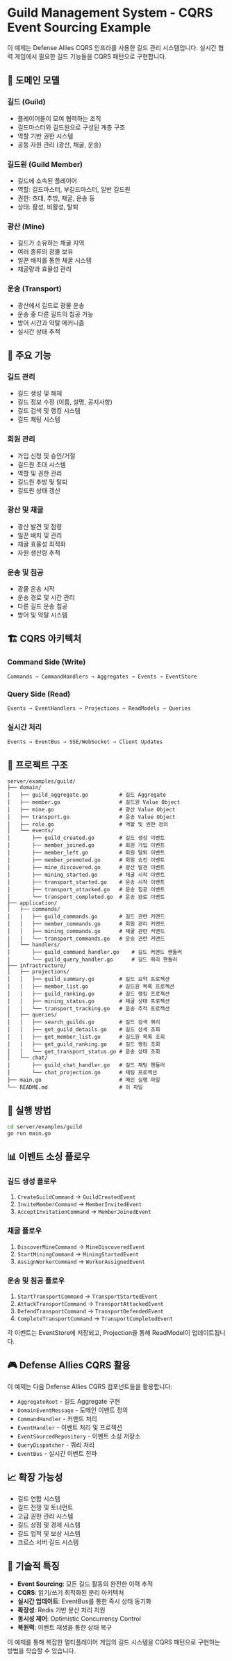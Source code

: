 # Guild Management System - CQRS Event Sourcing Example

이 예제는 Defense Allies CQRS 인프라를 사용한 길드 관리 시스템입니다. 실시간 협력 게임에서 필요한 길드 기능들을 CQRS 패턴으로 구현합니다.

## 🏰 도메인 모델

### **길드 (Guild)**
- 플레이어들이 모여 협력하는 조직
- 길드마스터와 길드원으로 구성된 계층 구조
- 역할 기반 권한 시스템
- 공동 자원 관리 (광산, 채굴, 운송)

### **길드원 (Guild Member)**
- 길드에 소속된 플레이어
- 역할: 길드마스터, 부길드마스터, 일반 길드원
- 권한: 초대, 추방, 채굴, 운송 등
- 상태: 활성, 비활성, 탈퇴

### **광산 (Mine)**
- 길드가 소유하는 채굴 지역
- 여러 종류의 광물 보유
- 일꾼 배치를 통한 채굴 시스템
- 채굴량과 효율성 관리

### **운송 (Transport)**
- 광산에서 길드로 광물 운송
- 운송 중 다른 길드의 침공 가능
- 방어 시간과 약탈 메커니즘
- 실시간 상태 추적

## 🎯 주요 기능

### **길드 관리**
- 길드 생성 및 해체
- 길드 정보 수정 (이름, 설명, 공지사항)
- 길드 검색 및 랭킹 시스템
- 길드 채팅 시스템

### **회원 관리**
- 가입 신청 및 승인/거절
- 길드원 초대 시스템
- 역할 및 권한 관리
- 길드원 추방 및 탈퇴
- 길드원 상태 갱신

### **광산 및 채굴**
- 광산 발견 및 점령
- 일꾼 배치 및 관리
- 채굴 효율성 최적화
- 자원 생산량 추적

### **운송 및 침공**
- 광물 운송 시작
- 운송 경로 및 시간 관리
- 다른 길드 운송 침공
- 방어 및 약탈 시스템

## 🏗️ CQRS 아키텍처

### **Command Side (Write)**
```
Commands → CommandHandlers → Aggregates → Events → EventStore
```

### **Query Side (Read)**
```
Events → EventHandlers → Projections → ReadModels → Queries
```

### **실시간 처리**
```
Events → EventBus → SSE/WebSocket → Client Updates
```

## 📁 프로젝트 구조

```
server/examples/guild/
├── domain/
│   ├── guild_aggregate.go          # 길드 Aggregate
│   ├── member.go                   # 길드원 Value Object
│   ├── mine.go                     # 광산 Value Object
│   ├── transport.go                # 운송 Value Object
│   ├── role.go                     # 역할 및 권한 정의
│   └── events/
│       ├── guild_created.go        # 길드 생성 이벤트
│       ├── member_joined.go        # 회원 가입 이벤트
│       ├── member_left.go          # 회원 탈퇴 이벤트
│       ├── member_promoted.go      # 회원 승진 이벤트
│       ├── mine_discovered.go      # 광산 발견 이벤트
│       ├── mining_started.go       # 채굴 시작 이벤트
│       ├── transport_started.go    # 운송 시작 이벤트
│       ├── transport_attacked.go   # 운송 침공 이벤트
│       └── transport_completed.go  # 운송 완료 이벤트
├── application/
│   ├── commands/
│   │   ├── guild_commands.go       # 길드 관련 커맨드
│   │   ├── member_commands.go      # 회원 관리 커맨드
│   │   ├── mining_commands.go      # 채굴 관련 커맨드
│   │   └── transport_commands.go   # 운송 관련 커맨드
│   └── handlers/
│       ├── guild_command_handler.go    # 길드 커맨드 핸들러
│       └── guild_query_handler.go      # 길드 쿼리 핸들러
├── infrastructure/
│   ├── projections/
│   │   ├── guild_summary.go        # 길드 요약 프로젝션
│   │   ├── member_list.go          # 길드원 목록 프로젝션
│   │   ├── guild_ranking.go        # 길드 랭킹 프로젝션
│   │   ├── mining_status.go        # 채굴 상태 프로젝션
│   │   └── transport_tracking.go   # 운송 추적 프로젝션
│   ├── queries/
│   │   ├── search_guilds.go        # 길드 검색 쿼리
│   │   ├── get_guild_details.go    # 길드 상세 조회
│   │   ├── get_member_list.go      # 길드원 목록 조회
│   │   ├── get_guild_ranking.go    # 길드 랭킹 조회
│   │   └── get_transport_status.go # 운송 상태 조회
│   └── chat/
│       ├── guild_chat_handler.go   # 길드 채팅 핸들러
│       └── chat_projection.go      # 채팅 프로젝션
├── main.go                         # 메인 실행 파일
└── README.md                       # 이 파일
```

## 🚀 실행 방법

```bash
cd server/examples/guild
go run main.go
```

## 📊 이벤트 소싱 플로우

### **길드 생성 플로우**
1. `CreateGuildCommand` → `GuildCreatedEvent`
2. `InviteMemberCommand` → `MemberInvitedEvent`
3. `AcceptInvitationCommand` → `MemberJoinedEvent`

### **채굴 플로우**
1. `DiscoverMineCommand` → `MineDiscoveredEvent`
2. `StartMiningCommand` → `MiningStartedEvent`
3. `AssignWorkerCommand` → `WorkerAssignedEvent`

### **운송 및 침공 플로우**
1. `StartTransportCommand` → `TransportStartedEvent`
2. `AttackTransportCommand` → `TransportAttackedEvent`
3. `DefendTransportCommand` → `TransportDefendedEvent`
4. `CompleteTransportCommand` → `TransportCompletedEvent`

각 이벤트는 EventStore에 저장되고, Projection을 통해 ReadModel이 업데이트됩니다.

## 🎮 Defense Allies CQRS 활용

이 예제는 다음 Defense Allies CQRS 컴포넌트들을 활용합니다:

- `AggregateRoot` - 길드 Aggregate 구현
- `DomainEventMessage` - 도메인 이벤트 정의
- `CommandHandler` - 커맨드 처리
- `EventHandler` - 이벤트 처리 및 프로젝션
- `EventSourcedRepository` - 이벤트 소싱 저장소
- `QueryDispatcher` - 쿼리 처리
- `EventBus` - 실시간 이벤트 전파

## 📈 확장 가능성

- 길드 연합 시스템
- 길드 전쟁 및 토너먼트
- 고급 권한 관리 시스템
- 길드 상점 및 경제 시스템
- 길드 업적 및 보상 시스템
- 크로스 서버 길드 시스템

## 🔧 기술적 특징

- **Event Sourcing**: 모든 길드 활동의 완전한 이력 추적
- **CQRS**: 읽기/쓰기 최적화된 분리 아키텍처
- **실시간 업데이트**: EventBus를 통한 즉시 상태 동기화
- **확장성**: Redis 기반 분산 처리 지원
- **동시성 제어**: Optimistic Concurrency Control
- **복원력**: 이벤트 재생을 통한 상태 복구

이 예제를 통해 복잡한 멀티플레이어 게임의 길드 시스템을 CQRS 패턴으로 구현하는 방법을 학습할 수 있습니다.
